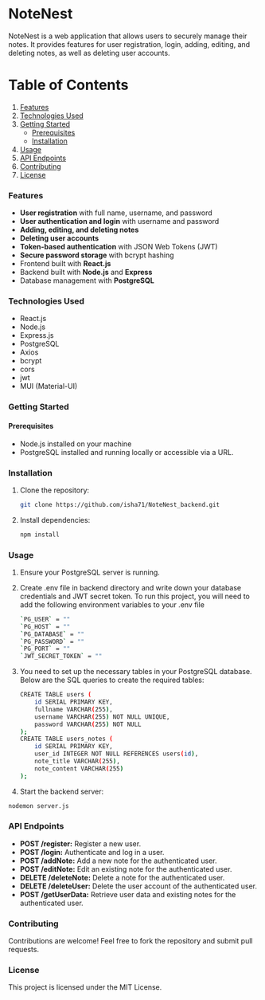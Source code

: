 # NoteNest
NoteNest is a web application that allows users to securely manage their notes. It provides features for user registration, login, adding, editing, and deleting notes, as well as deleting user accounts.

# Table of Contents

1. [Features](#features)
2. [Technologies Used](#technologies-used)
3. [Getting Started](#getting-started)
   - [Prerequisites](#prerequisites)
   - [Installation](#installation)
4. [Usage](#usage)
5. [API Endpoints](#api-endpoints)
6. [Contributing](#contributing)
7. [License](#license)

### Features

- **User registration** with full name, username, and password
- **User authentication and login** with username and password
- **Adding, editing, and deleting notes**
- **Deleting user accounts**
- **Token-based authentication** with JSON Web Tokens (JWT)
- **Secure password storage** with bcrypt hashing
- Frontend built with **React.js**
- Backend built with **Node.js** and **Express**
- Database management with **PostgreSQL**

### Technologies Used

- React.js
- Node.js
- Express.js
- PostgreSQL
- Axios
- bcrypt
- cors
- jwt
- MUI (Material-UI)

### Getting Started

#### Prerequisites

- Node.js installed on your machine
- PostgreSQL installed and running locally or accessible via a URL.

### Installation

1. Clone the repository:
   ```bash
   git clone https://github.com/isha71/NoteNest_backend.git
   ```
2. Install dependencies:
   ```bash
   npm install
   ```

### Usage

1. Ensure your PostgreSQL server is running. 
2. Create .env file in backend directory and write down your database credentials and JWT secret token.
   To run this project, you will need to add the following environment variables to your .env file
   ```bash
   `PG_USER` = ""
   `PG_HOST` = ""
   `PG_DATABASE` = ""
   `PG_PASSWORD` = ""
   `PG_PORT` = ""
   `JWT_SECRET_TOKEN` = ""
   ```

3. You need to set up the necessary tables in    your PostgreSQL database. Below are the SQL queries to create the required tables:
   ```bash
   CREATE TABLE users (
       id SERIAL PRIMARY KEY,
       fullname VARCHAR(255),
       username VARCHAR(255) NOT NULL UNIQUE,
       password VARCHAR(255) NOT NULL
   );
   CREATE TABLE users_notes (
       id SERIAL PRIMARY KEY,
       user_id INTEGER NOT NULL REFERENCES users(id),
       note_title VARCHAR(255),
       note_content VARCHAR(255)
   );
   ```
   
4.  Start the backend server:
   ```bash
   nodemon server.js
   ```

### API Endpoints

- **POST /register:** Register a new user.
- **POST /login:** Authenticate and log in a user.
- **POST /addNote:** Add a new note for the authenticated user.
- **POST /editNote:** Edit an existing note for the authenticated user.
- **DELETE /deleteNote:** Delete a note for the authenticated user.
- **DELETE /deleteUser:** Delete the user account of the authenticated user.
- **POST /getUserData:** Retrieve user data and existing notes for the authenticated user.

### Contributing

Contributions are welcome! Feel free to fork the repository and submit pull requests.

### License

This project is licensed under the MIT License.
